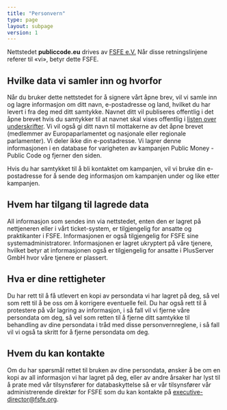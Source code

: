 ```yaml
---
title: "Personvern"
type: page
layout: subpage
version: 1
---
```


Nettstedet **publiccode.eu** drives av
[FSFE e.V.](https://fsfe.org/about/legal/imprint.html)
Når disse retningslinjene referer til «vi», betyr dette FSFE.

## Hvilke data vi samler inn og hvorfor

Når du bruker dette nettstedet for å signere vårt åpne brev, vil vi
samle inn og lagre informasjon om ditt navn, e-postadresse og land,
hvilket du har levert i fra deg med ditt samtykke. Navnet ditt vil 
publiseres offentlig i det åpne brevet hvis du samtykker til at 
navnet skal vises offentlig i [listen over 
underskrifter](/openletter/all-signatures). Vi vil også gi ditt 
navn til mottakerne av det åpne brevet (medlemmer av 
Europaparlamentet og nasjonale eller regionale parlamenter). Vi 
deler ikke din e-postadresse. Vi lagrer denne informasjonen i en 
database for varigheten av kampanjen Public Money - Public Code og 
fjerner den siden.

Hvis du har samtykket til å bli kontaktet om kampanjen, vil vi 
bruke din e-postadresse for å sende deg informasjon om kampanjen 
under og like etter kampanjen.

## Hvem har tilgang til lagrede data

All informasjon som sendes inn via nettstedet, enten den er 
lagret på nettjeneren eller i vårt ticket-system, er tilgjengelig 
for ansatte og praktikanter i FSFE. Informasjonen er også 
tilgjengelig for FSFE sine systemadministratorer. Informasjonen er 
lagret ukryptert på våre tjenere, hvilket betyr at informasjonen 
også er tilgjengelig for ansatte i PlusServer GmbH hvor våre 
tjenere er plassert.

## Hva er dine rettigheter

Du har rett til å få utlevert en kopi av persondata vi har 
lagret på deg, så vel som rett til å be oss om å korrigere 
eventuelle feil. Du har også rett til å protestere på vår lagring 
av informasjon, i så fall vil vi fjerne våre persondata om deg, 
så vel som retten til å fjerne ditt samtykke til behandling av 
dine persondata i tråd med disse personvernreglene, i så fall 
vil vi også ta skritt for å fjerne persondata om deg.

## Hvem du kan kontakte

Om du har spørsmål rettet til bruken av dine persondata, ønsker å 
be om en kopi av all informasjon vi har lagret på deg, eller av 
andre årsaker har lyst til å prate med vår tilsynsfører for 
databaskyttelse så er vår tilsynsfører vår administrerende
direktør for FSFE som du kan kontakte på 
[executive-director@fsfe.org](mailto:executive-director@fsfe.org).
